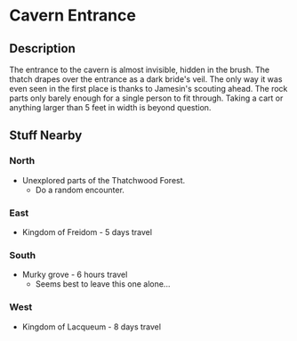# Cavern Entrance

## Description
The entrance to the cavern is almost invisible, hidden in the brush. The thatch drapes over the entrance as a dark bride's veil. The only way it was even seen in the first place is thanks to Jamesin's scouting ahead. The rock parts only barely enough for a single person to fit through. Taking a cart or anything larger than 5 feet in width is beyond question.


## Stuff Nearby
### North
- Unexplored parts of the Thatchwood Forest.
    - Do a random encounter.
### East
- Kingdom of Freidom - 5 days travel
### South
- Murky grove - 6 hours travel
    - Seems best to leave this one alone...
### West
- Kingdom of Lacqueum - 8 days travel
